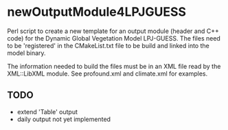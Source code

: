 # newOutputModule4LPJGUESS

Perl script to create a new template for an output module (header and C++ code) for the Dynamic Global Vegetation Model LPJ-GUESS. The files need to be 'registered' in the CMakeList.txt file to be build and linked into the model binary.

The information needed to build the files must be in an XML file read by the XML::LibXML module. See profound.xml and climate.xml for examples.

## TODO

* extend 'Table' output
* daily output not yet implemented
